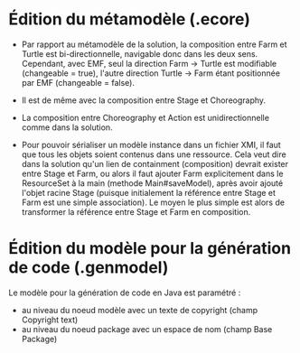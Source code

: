 # Édition du métamodèle (.ecore)


* Par rapport au métamodèle de la solution, la composition entre Farm et Turtle est bi-directionnelle, navigable donc dans les deux sens. Cependant, avec EMF, seul la direction Farm -> Turtle est modifiable (changeable = true), l'autre direction Turtle -> Farm étant positionnée par EMF (changeable = false).

* Il est de même avec la composition entre Stage et Choreography.

* La composition entre Choreography et Action est unidirectionnelle comme dans la solution.

* Pour pouvoir sérialiser un modèle instance dans un fichier XMI, il faut que tous les objets soient contenus dans une ressource. Cela veut dire dans la solution qu'un lien de containment (composition) devrait exister entre Stage et Farm, ou alors il faut ajouter Farm explicitement dans le ResourceSet à la main (methode Main#saveModel), après avoir ajouté l'objet racine Stage (puisque initialement la référence entre Stage et Farm est une simple association). Le moyen le plus simple est alors de transformer la référence entre Stage et Farm en composition.


# Édition du modèle pour la génération de code (.genmodel)

 Le modèle pour la génération de code en Java est paramétré :
 
 * au niveau du noeud modèle avec un texte de copyright (champ Copyright text)
 * au niveau du noeud package avec un espace de nom (champ Base Package)
 
 